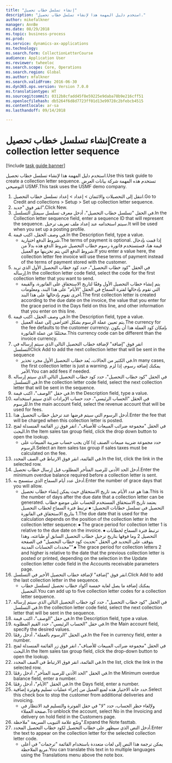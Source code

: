 ```yaml
--- 
title: "إنشاء تسلسل خطاب تحصيل"
description: "استخدم دليل المهمة هذا لإنشاء تسلسل خطاب تحصيل."
author: mikefalkner
manager: AnnBe
ms.date: 08/29/2018
ms.topic: business-process
ms.prod: 
ms.service: dynamics-ax-applications
ms.technology: 
ms.search.form: CollectionLetterCourse
audience: Application User
ms.reviewer: twheeloc
ms.search.scope: Core, Operations
ms.search.region: Global
ms.author: mfalkner
ms.search.validFrom: 2016-06-30
ms.dyn365.ops.version: Version 7.0.0
ms.translationtype: HT
ms.sourcegitcommit: 0312b8cfadd45f8e59225e9daba78b9e216cff51
ms.openlocfilehash: db5264f6d8d7723ff01d13e99728c2bfebcb4515
ms.contentlocale: ar-sa
ms.lasthandoff: 09/14/2018

---
```

# <a name="create-a-collection-letter-sequence"></a><span data-ttu-id="66fc4-103">إنشاء تسلسل خطاب تحصيل</span><span class="sxs-lookup"><span data-stu-id="66fc4-103">Create a collection letter sequence</span></span>

[!include [task guide banner](../../includes/task-guide-banner.md)]

<span data-ttu-id="66fc4-104">استخدم دليل المهمة هذا لإنشاء تسلسل خطاب تحصيل.</span><span class="sxs-lookup"><span data-stu-id="66fc4-104">Use this task guide to create a collection letter sequence.</span></span> <span data-ttu-id="66fc4-105">تستخدم هذه المهمة شركة بيانات العرض التوضيحي USMF.</span><span class="sxs-lookup"><span data-stu-id="66fc4-105">This task uses the USMF demo company.</span></span>

1. <span data-ttu-id="66fc4-106">انتقل إلى ‏‫التحصيلات والائتمان‬ > إعداد > إعداد تسلسل خطاب التحصيل‬.</span><span class="sxs-lookup"><span data-stu-id="66fc4-106">Go to Credit and collections > Setup > Set up collection letter sequence.</span></span>
2. <span data-ttu-id="66fc4-107">انقر فوق "جديد".</span><span class="sxs-lookup"><span data-stu-id="66fc4-107">Click New.</span></span>
3. <span data-ttu-id="66fc4-108">في الحقل "تسلسل خطاب التحصيل‬"، أدخل معرف تسلسل سيمثل التسلسل.</span><span class="sxs-lookup"><span data-stu-id="66fc4-108">In the Collection letter sequence field, enter a sequence ID that will represent the sequence.</span></span> <span data-ttu-id="66fc4-109">سيتم استخدامه عند إعداد ملف تعريف ترحيل.</span><span class="sxs-lookup"><span data-stu-id="66fc4-109">It will be used when you set up a posting profile.</span></span>
4. <span data-ttu-id="66fc4-110">في وصف الحقل، اكتب قيمة.</span><span class="sxs-lookup"><span data-stu-id="66fc4-110">In the Description field, type a value.</span></span>
    * <span data-ttu-id="66fc4-111">شروط الدفع اختيارية.</span><span class="sxs-lookup"><span data-stu-id="66fc4-111">The terms of payment is optional.</span></span> <span data-ttu-id="66fc4-112">إذا قمت بإدخال قيمة هنا، فستستخدم فاتورة رسوم خطاب التحصيل شروط الدفع هذه بدلاً من شروط الدفع التي يتم تخزينها مع العميل.</span><span class="sxs-lookup"><span data-stu-id="66fc4-112">If you enter a value here, the collection letter fee invoice will use these terms of payment instead of the terms of payment stored with the customer.</span></span>  
5. <span data-ttu-id="66fc4-113">في الحقل "كود خطاب التحصيل"، حدد كود خطاب التحصيل الأول الذي تريد إرساله.</span><span class="sxs-lookup"><span data-stu-id="66fc4-113">In the collection letter code field, select the code for the first collection letter that you want to send.</span></span>
    * <span data-ttu-id="66fc4-114">يتم إنشاء خطاب التحصيل الأول وفقًا لتاريخ الاستحقاق على الفاتورة، والقيمة التي تقوم بإدخالها لفترة السماح في الحقل "الأيام" على هذا البند، ومعلومات أخرى تقوم بإدخالها على هذا البند.</span><span class="sxs-lookup"><span data-stu-id="66fc4-114">The first collection letter is created according to the due date on the invoice, the value that you enter for the grace period in the Days field on this line, and other information that you enter on this line.</span></span>  
6. <span data-ttu-id="66fc4-115">في وصف الحقل، اكتب قيمة.</span><span class="sxs-lookup"><span data-stu-id="66fc4-115">In the Description field, type a value.</span></span>
    * <span data-ttu-id="66fc4-116">يتم تعيين عملة الرسوم بشكل افتراضي إلى عملة العميل.</span><span class="sxs-lookup"><span data-stu-id="66fc4-116">The currency for the fee defaults to the customer currency.</span></span> <span data-ttu-id="66fc4-117">بإمكان كود العملة هذا أن يكون مختلفًا عن عملة الفاتورة.</span><span class="sxs-lookup"><span data-stu-id="66fc4-117">This currency code can be different than the invoice currency.</span></span>  
7. <span data-ttu-id="66fc4-118">انقر فوق "إضافة" لإضافة خطاب التحصيل التالي الذي سيتم إرساله في التسلسل</span><span class="sxs-lookup"><span data-stu-id="66fc4-118">Click Add to add the next collection letter that will be sent in the sequence</span></span>
    * <span data-ttu-id="66fc4-119">في الكثير من الحالات، يُعد خطاب التحصيل الأول مجرد تحذير.</span><span class="sxs-lookup"><span data-stu-id="66fc4-119">In many cases, the first collection letter is just a warning.</span></span> <span data-ttu-id="66fc4-120">يمكنك إضافة رسوم، إذا لزم الأمر.</span><span class="sxs-lookup"><span data-stu-id="66fc4-120">You can add fees if needed.</span></span>  
8. <span data-ttu-id="66fc4-121">في الحقل "كود خطاب التحصيل"، حدد كود خطاب التحصيل التالي الذي سيتم إرساله في التسلسل.</span><span class="sxs-lookup"><span data-stu-id="66fc4-121">In the collection letter code field, select the next collection letter that will be sent in the sequence.</span></span>
9. <span data-ttu-id="66fc4-122">في حقل "الوصف"، اكتب قيمة.</span><span class="sxs-lookup"><span data-stu-id="66fc4-122">In the Description field, type a value.</span></span>
10. <span data-ttu-id="66fc4-123">في الحقل "الحساب الرئيسي"، حدد حساب الإيرادات الذي سيتم استخدامه للرسوم.</span><span class="sxs-lookup"><span data-stu-id="66fc4-123">In the main account field, select the revenue account that will be used for fees.</span></span>
11. <span data-ttu-id="66fc4-124">أدخل الرسوم التي سيتم فرضها عند ترحيل خطاب التحصيل هذا.</span><span class="sxs-lookup"><span data-stu-id="66fc4-124">Enter the fee that will be charged when this collection letter is posted.</span></span>
12. <span data-ttu-id="66fc4-125">في الحقل "مجموعة ضرائب المبيعات للأصناف‬"، انقر فوق زر القائمة المنسدلة لفتح البحث.</span><span class="sxs-lookup"><span data-stu-id="66fc4-125">In the Item sales tax group field, click the drop down button to open the lookup.</span></span>
    * <span data-ttu-id="66fc4-126">حدد مجموعة ضريبة مبيعات الصنف‬ إذا كان يجب حساب ضريبة المبيعات على الرسوم.</span><span class="sxs-lookup"><span data-stu-id="66fc4-126">Select an item sales tax group if sales taxes must be calculated on the fee.</span></span>  
13. <span data-ttu-id="66fc4-127">في القائمة، انقر فوق الارتباط في الصف المحدد.</span><span class="sxs-lookup"><span data-stu-id="66fc4-127">In the list, click the link in the selected row.</span></span>
14. <span data-ttu-id="66fc4-128">أدخل الحد الأدنى للرصيد المتأخر المطلوب قبل إرسال خطاب تحصيل.</span><span class="sxs-lookup"><span data-stu-id="66fc4-128">Enter the minimum overdue balance required before a collection letter is sent.</span></span>
15. <span data-ttu-id="66fc4-129">أدخل عدد أيام السماح الذي ستسمح به.</span><span class="sxs-lookup"><span data-stu-id="66fc4-129">Enter the number of grace days that you will allow.</span></span>
    * <span data-ttu-id="66fc4-130">هذا هو عدد الأيام بعد تاريخ الاستحقاق حيث يمكن إنشاء خطاب تحصيل.</span><span class="sxs-lookup"><span data-stu-id="66fc4-130">This is the number of days after the due date that a collection letter can be generated.</span></span> <span data-ttu-id="66fc4-131">يعتمد تاريخ الاستحقاق المستخدم للحساب على موضع خطاب التحصيل في تسلسل خطابات التحصيل:   ⦁    ترتبط فترة السماح لخطاب التحصيل 1 بتاريخ الاستحقاق في الفاتورة.</span><span class="sxs-lookup"><span data-stu-id="66fc4-131">The due date that is used for the calculation depends on the position of the collection letter in the collection letter sequence:   ⦁    The grace period for collection letter 1 is relative to the due date on the invoice.</span></span>  <span data-ttu-id="66fc4-132">⦁ ترتبط فترة السماح لخطابات التحصيل 2 وما فوقها بتاريخ ترحيل خطاب التحصيل السابق أو طباعته، وهذا يتوقف على التحديد في الحقل "تحديث كود خطاب التحصيل‬" في الصفحة "محددات الحسابات المدينة‬".</span><span class="sxs-lookup"><span data-stu-id="66fc4-132">⦁ The grace period for collection letters 2 and higher is relative to the date that the previous collection letter is posted or printed, depending on the selection in the Update collection letter code field in the Accounts receivable parameters page.</span></span>  
16. <span data-ttu-id="66fc4-133">انقر فوق "إضافة" لإضافة خطاب التحصيل الأخير في التسلسل.</span><span class="sxs-lookup"><span data-stu-id="66fc4-133">Click Add to add the last collection letter in the sequence.</span></span>
    * <span data-ttu-id="66fc4-134">يمكنك إضافة ما يصل لغاية خمسة أكواد خطاب تحصيل لتسلسل خطاب التحصيل.</span><span class="sxs-lookup"><span data-stu-id="66fc4-134">You can add up to five collection letter codes for a collection letter sequence.</span></span>  
17. <span data-ttu-id="66fc4-135">في الحقل "كود خطاب التحصيل"، حدد كود خطاب التحصيل التالي الذي سيتم إرساله في التسلسل.</span><span class="sxs-lookup"><span data-stu-id="66fc4-135">In the collection letter code field, select the next collection letter that will be sent in the sequence.</span></span>
18. <span data-ttu-id="66fc4-136">في حقل "الوصف"، اكتب قيمة.</span><span class="sxs-lookup"><span data-stu-id="66fc4-136">In the Description field, type a value.</span></span>
19. <span data-ttu-id="66fc4-137">في حقل "الحساب الرئيسي"، حدد القيم المطلوبة.</span><span class="sxs-lookup"><span data-stu-id="66fc4-137">In the Main account field, specify the desired values.</span></span>
20. <span data-ttu-id="66fc4-138">في الحقل "الرسوم بالعملة‬"، أدخل رقمًا.</span><span class="sxs-lookup"><span data-stu-id="66fc4-138">In the Fee in currency field, enter a number.</span></span>
21. <span data-ttu-id="66fc4-139">في الحقل "مجموعة ضرائب المبيعات للأصناف‬"، انقر فوق زر القائمة المنسدلة لفتح البحث.</span><span class="sxs-lookup"><span data-stu-id="66fc4-139">In the Item sales tax group field, click the drop-down button to open the lookup.</span></span>
22. <span data-ttu-id="66fc4-140">في القائمة، انقر فوق الارتباط في الصف المحدد.</span><span class="sxs-lookup"><span data-stu-id="66fc4-140">In the list, click the link in the selected row.</span></span>
23. <span data-ttu-id="66fc4-141">في الحقل "الحد الأدنى للرصيد المتأخر‬"، أدخل رقمًا.</span><span class="sxs-lookup"><span data-stu-id="66fc4-141">In the Minimum overdue balance field, enter a number.</span></span>
24. <span data-ttu-id="66fc4-142">في الحقل "الأيام"، أدخل رقمًا.</span><span class="sxs-lookup"><span data-stu-id="66fc4-142">In the Days field, enter a number.</span></span>
25. <span data-ttu-id="66fc4-143">حدد خانة الاختيار هذه لمنع العميل من إجراء عمليات تسليم وفوترة إضافية.</span><span class="sxs-lookup"><span data-stu-id="66fc4-143">Select this check box to stop the customer from additional deliveries and invoicing.</span></span>
    * <span data-ttu-id="66fc4-144">ولإلغاء حظر الحساب، حدد "لا" في حقل الفوترة والتسليم قيد الانتظار في صفحة العملاء.</span><span class="sxs-lookup"><span data-stu-id="66fc4-144">To unblock the account, select No in the Invoicing and delivery on hold field in the Customers page.</span></span>  
26. <span data-ttu-id="66fc4-145">وسّع علامة التبويب السريعة "ملاحظة".</span><span class="sxs-lookup"><span data-stu-id="66fc4-145">Expand the Note fasttab.</span></span>
27. <span data-ttu-id="66fc4-146">أدخل النص الذي سيظهر على خطاب التحصيل لكود خطاب التحصيل المحدد.</span><span class="sxs-lookup"><span data-stu-id="66fc4-146">Enter the text to appear on the collection letter for the selected collection letter code.</span></span>
    * <span data-ttu-id="66fc4-147">يمكن ترجمة هذا النص إلى لغات متعددة باستخدام القائمة "ترجمات" في أعلى مربع الملاحظة.</span><span class="sxs-lookup"><span data-stu-id="66fc4-147">You can translate this text in to multiple languages using the Translations menu above the note box.</span></span>  


